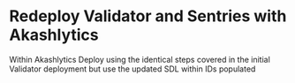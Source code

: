 # Redeploy Validator and Sentries with Akashlytics

Within Akashlytics Deploy using the identical steps covered in the initial Validator deployment but use the updated SDL within IDs populated
